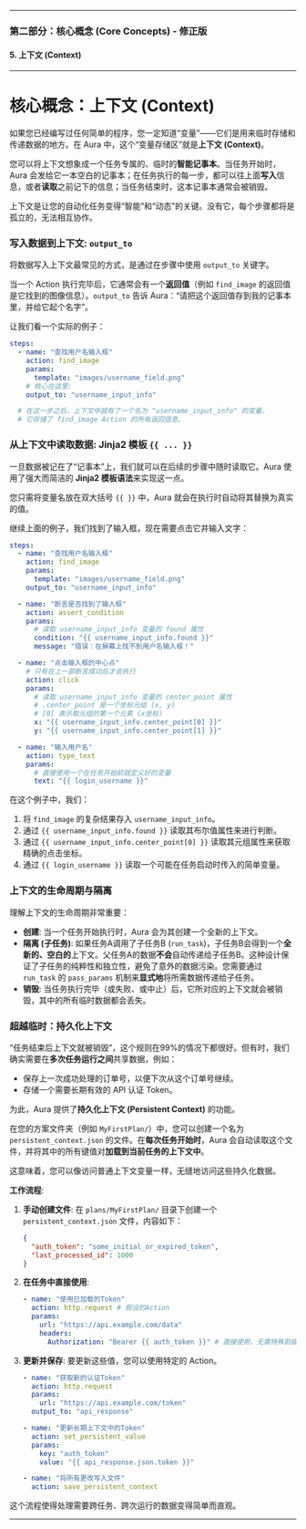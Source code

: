 
---

### **第二部分：核心概念 (Core Concepts) - 修正版**

#### **5. 上下文 (Context)**


---

# **核心概念：上下文 (Context)**

如果您已经编写过任何简单的程序，您一定知道“变量”——它们是用来临时存储和传递数据的地方。在 Aura 中，这个“变量存储区”就是**上下文 (Context)**。

您可以将上下文想象成一个任务专属的、临时的**智能记事本**。当任务开始时，Aura 会发给它一本空白的记事本；在任务执行的每一步，都可以往上面**写入**信息，或者**读取**之前记下的信息；当任务结束时，这本记事本通常会被销毁。

上下文是让您的自动化任务变得“智能”和“动态”的关键。没有它，每个步骤都将是孤立的，无法相互协作。

### **写入数据到上下文: `output_to`**

将数据写入上下文最常见的方式，是通过在步骤中使用 `output_to` 关键字。

当一个 Action 执行完毕后，它通常会有一个**返回值**（例如 `find_image` 的返回值是它找到的图像信息）。`output_to` 告诉 Aura：“请把这个返回值存到我的记事本里，并给它起个名字”。

让我们看一个实际的例子：

```yaml
steps:
  - name: "查找用户名输入框"
    action: find_image
    params:
      template: "images/username_field.png"
    # 核心在这里:
    output_to: "username_input_info"

  # 在这一步之后，上下文中就有了一个名为 "username_input_info" 的变量。
  # 它存储了 find_image Action 的所有返回信息。
```

### **从上下文中读取数据: Jinja2 模板 `{{ ... }}`**

一旦数据被记在了“记事本”上，我们就可以在后续的步骤中随时读取它。Aura 使用了强大而简洁的 **Jinja2 模板语法**来实现这一点。

您只需将变量名放在双大括号 `{{ }}` 中，Aura 就会在执行时自动将其替换为真实的值。

继续上面的例子，我们找到了输入框，现在需要点击它并输入文字：

```yaml
steps:
  - name: "查找用户名输入框"
    action: find_image
    params:
      template: "images/username_field.png"
    output_to: "username_input_info"

  - name: "断言是否找到了输入框"
    action: assert_condition
    params:
      # 读取 username_input_info 变量的 found 属性
      condition: "{{ username_input_info.found }}"
      message: "错误：在屏幕上找不到用户名输入框！"

  - name: "点击输入框的中心点"
    # 只有在上一部断言成功后才会执行
    action: click
    params:
      # 读取 username_input_info 变量的 center_point 属性
      # .center_point 是一个坐标元组 (x, y)
      # [0] 表示取元组的第一个元素 (x坐标)
      x: "{{ username_input_info.center_point[0] }}"
      y: "{{ username_input_info.center_point[1] }}"

  - name: "输入用户名"
    action: type_text
    params:
      # 直接使用一个在任务开始前就定义好的变量
      text: "{{ login_username }}"
```

在这个例子中，我们：
1.  将 `find_image` 的复杂结果存入 `username_input_info`。
2.  通过 `{{ username_input_info.found }}` 读取其布尔值属性来进行判断。
3.  通过 `{{ username_input_info.center_point[0] }}` 读取其元组属性来获取精确的点击坐标。
4.  通过 `{{ login_username }}` 读取一个可能在任务启动时传入的简单变量。

### **上下文的生命周期与隔离**

理解上下文的生命周期非常重要：

*   **创建**: 当一个任务开始执行时，Aura 会为其创建一个全新的上下文。
*   **隔离 (子任务)**: 如果任务A调用了子任务B (`run_task`)，子任务B会得到一个**全新的、空白的**上下文。父任务A的数据**不会**自动传递给子任务B。这种设计保证了子任务的纯粹性和独立性，避免了意外的数据污染。您需要通过 `run_task` 的 `pass_params` 机制来**显式地**将所需数据传递给子任务。
*   **销毁**: 当任务执行完毕（或失败、或中止）后，它所对应的上下文就会被销毁，其中的所有临时数据都会丢失。

### **超越临时：持久化上下文**

“任务结束后上下文就被销毁”，这个规则在99%的情况下都很好。但有时，我们确实需要在**多次任务运行之间**共享数据，例如：
*   保存上一次成功处理的订单号，以便下次从这个订单号继续。
*   存储一个需要长期有效的 API 认证 Token。

为此，Aura 提供了**持久化上下文 (Persistent Context)** 的功能。

在您的方案文件夹（例如 `MyFirstPlan/`）中，您可以创建一个名为 `persistent_context.json` 的文件。在**每次任务开始时**，Aura 会自动读取这个文件，并将其中的所有键值对**加载到当前任务的上下文中**。

这意味着，您可以像访问普通上下文变量一样，无缝地访问这些持久化数据。

**工作流程**:
1.  **手动创建文件**: 在 `plans/MyFirstPlan/` 目录下创建一个 `persistent_context.json` 文件，内容如下：
    ```json
    {
      "auth_token": "some_initial_or_expired_token",
      "last_processed_id": 1000
    }
    ```
2.  **在任务中直接使用**:
    ```yaml
    - name: "使用已加载的Token"
      action: http.request # 假设的Action
      params:
        url: "https://api.example.com/data"
        headers:
          Authorization: "Bearer {{ auth_token }}" # 直接使用，无需特殊前缀
    ```
3.  **更新并保存**: 要更新这些值，您可以使用特定的 Action。
    ```yaml
    - name: "获取新的认证Token"
      action: http.request
      params:
        url: "https://api.example.com/token"
      output_to: "api_response"

    - name: "更新长期上下文中的Token"
      action: set_persistent_value
      params:
        key: "auth_token"
        value: "{{ api_response.json.token }}"

    - name: "将所有更改写入文件"
      action: save_persistent_context
    ```

这个流程使得处理需要跨任务、跨次运行的数据变得简单而直观。

---


